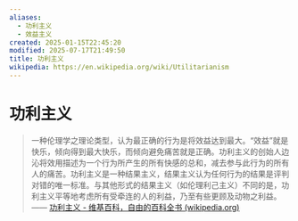 ```yaml
---
aliases:
  - 功利主义
  - 效益主义
created: 2025-01-15T22:45:20
modified: 2025-07-17T21:49:50
title: 功利主义
wikipedia: https://en.wikipedia.org/wiki/Utilitarianism
---
```


# 功利主义

> 一种伦理学之理论类型，认为最正确的行为是将效益达到最大。“效益”就是快乐，倾向得到最大快乐，而倾向避免痛苦就是正确。功利主义的创始人边沁将效用描述为一个行为所产生的所有快感的总和，减去参与此行为的所有人的痛苦。功利主义是一种结果主义，结果主义认为任何行为的结果是评判对错的唯一标准。与其他形式的结果主义（如伦理利己主义）不同的是，功利主义平等地考虑所有受牵连的人的利益，乃至有些更顾及动物之利益。
> —— [功利主义 - 维基百科，自由的百科全书 (wikipedia.org)](https://zh.wikipedia.org/zh-cn/%E5%8A%9F%E5%88%A9%E4%B8%BB%E7%BE%A9)
